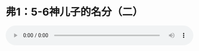 # 弗1：5-6神儿子的名分（二）

<audio style="width: 100%;" preload="false" controls controlslist="nodownload"><source src="//cdn.wechat.edu.pl/audio/mp3/old/12342.mp3" type="audio/mpeg">Your browser does not support the audio element.</audio>


